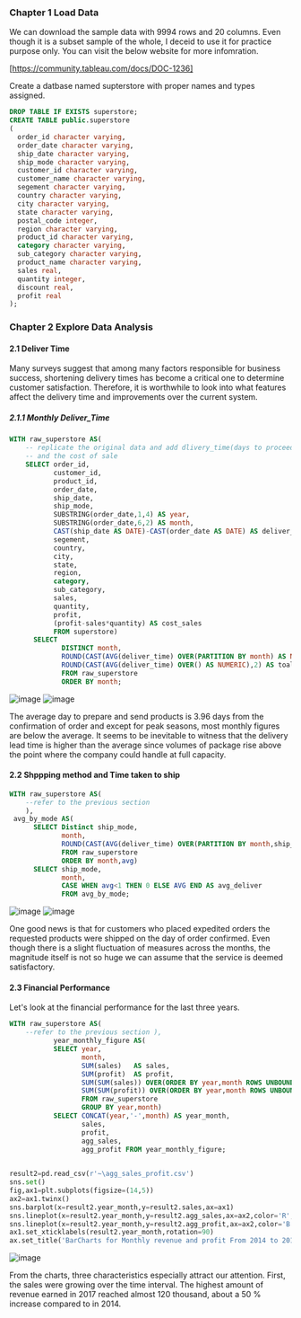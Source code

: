 ### Chapter 1 Load Data

We can download the sample data with 9994 rows and 20 columns. Even though it is a subset sample of the whole, I deceid to use it for 
practice purpose only. You can visit the below website for more infomration.

[https://community.tableau.com/docs/DOC-1236]

Create a datbase named supterstore with proper names and types assigned. 
```sql
DROP TABLE IF EXISTS superstore;
CREATE TABLE public.superstore
(
  order_id character varying,
  order_date character varying,
  ship_date character varying,
  ship_mode character varying,
  customer_id character varying,
  customer_name character varying,
  segement character varying,
  country character varying,
  city character varying,
  state character varying,
  postal_code integer,
  region character varying,
  product_id character varying,
  category character varying,
  sub_category character varying,
  product_name character varying,
  sales real,
  quantity integer,
  discount real,
  profit real
);
```
### Chapter 2 Explore Data Analysis 

#### 2.1 Deliver Time

Many surveys suggest that among many factors responsible for business success, shortening delivery times has become a critical one to determine customer satisfaction.  Therefore, it is worthwhile to look into what features affect the delivery time and improvements over the current system. 

##### 2.1.1 Monthly Deliver_Time
```sql
WITH raw_superstore AS(
    -- replicate the original data and add dlivery_time(days to proceed and finish deliverying products from order date)
    -- and the cost of sale
    SELECT order_id,
           customer_id,
           product_id,
           order_date,
           ship_date,
           ship_mode,
           SUBSTRING(order_date,1,4) AS year,
           SUBSTRING(order_date,6,2) AS month,
           CAST(ship_date AS DATE)-CAST(order_date AS DATE) AS deliver_time,
           segement,
           country,
           city,
           state,
           region,
           category,
           sub_category,
           sales,
           quantity,
           profit,
           (profit-sales*quantity) AS cost_sales
           FROM superstore)
      SELECT 
             DISTINCT month,
             ROUND(CAST(AVG(deliver_time) OVER(PARTITION BY month) AS NUMERIC),2) AS monthly_average,
             ROUND(CAST(AVG(deliver_time) OVER() AS NUMERIC),2) AS toal_average 
             FROM raw_superstore
             ORDER BY month; 
```

![image](https://user-images.githubusercontent.com/53164959/67255562-9823f380-f4bd-11e9-8aee-a3763c3a65e2.png)
![image](https://user-images.githubusercontent.com/53164959/67256016-edf99b00-f4bf-11e9-8d17-77929893038f.png)


The average day to prepare and send products is 3.96 days from the confirmation of order and except for peak seasons, most monthly figures are below the average. It seems to be inevitable to witness that the delivery lead time is higher than the average since volumes of package rise above the point where the company could handle at full capacity. 




#### 2.2 Shppping method and Time taken to ship 


```sql
WITH raw_superstore AS(
    --refer to the previous section 
    ),
 avg_by_mode AS(
      SELECT Distinct ship_mode,
             month,
             ROUND(CAST(AVG(deliver_time) OVER(PARTITION BY month,ship_mode) AS NUMERIC),2) AS avg
             FROM raw_superstore
             ORDER BY month,avg)
      SELECT ship_mode,
             month,
             CASE WHEN avg<1 THEN 0 ELSE AVG END AS avg_deliver 
             FROM avg_by_mode;
```
![image](https://user-images.githubusercontent.com/53164959/67253995-9d7d4000-f4b5-11e9-8d48-0fc5434fb6bc.png)
![image](https://user-images.githubusercontent.com/53164959/67260264-76cf0180-f4d5-11e9-8820-c5107bc133df.png)

One good news is that for customers who placed expedited orders the requested products were shipped on the day of order confirmed.  Even though there is a slight fluctuation of measures across the months,  the magnitude itself is not so huge we can assume that the service is deemed satisfactory. 

#### 2.3 Financial Performance 

Let's look at the financial performance for the last three years. 

```sql
WITH raw_superstore AS(
    --refer to the previous section ),
           year_monthly_figure AS(
           SELECT year,
                  month,
                  SUM(sales)   AS sales,
                  SUM(profit)  AS profit,
                  SUM(SUM(sales)) OVER(ORDER BY year,month ROWS UNBOUNDED PRECEDING) AS agg_sales,
                  SUM(SUM(profit)) OVER(ORDER BY year,month ROWS UNBOUNDED PRECEDING)AS agg_profit
                  FROM raw_superstore
                  GROUP BY year,month)
           SELECT CONCAT(year,'-',month) AS year_month,
                  sales,
                  profit,
                  agg_sales,
                  agg_profit FROM year_monthly_figure;
          
  ```
  
  ```python
result2=pd.read_csv(r'~\agg_sales_profit.csv')
sns.set()
fig,ax1=plt.subplots(figsize=(14,5))
ax2=ax1.twinx()
sns.barplot(x=result2.year_month,y=result2.sales,ax=ax1)
sns.lineplot(x=result2.year_month,y=result2.agg_sales,ax=ax2,color='R',label='Aggregated_Sales')
sns.lineplot(x=result2.year_month,y=result2.agg_profit,ax=ax2,color='B',label='Aggregate_profit')
ax1.set_xticklabels(result2.year_month,rotation=90)
ax.set_title('BarCharts for Monthly revenue and profit From 2014 to 2017',fontsize=16)
```

![image](https://user-images.githubusercontent.com/53164959/67847661-91911e00-fb46-11e9-8fb6-ffcf7e5cb49d.png)

                 
           




From the charts, three characteristics especially attract our attention. 
First, the sales were growing over the time interval. The highest amount of revenue earned in 2017 reached almost 120 thousand, about a 50 % increase compared to in 2014. 

